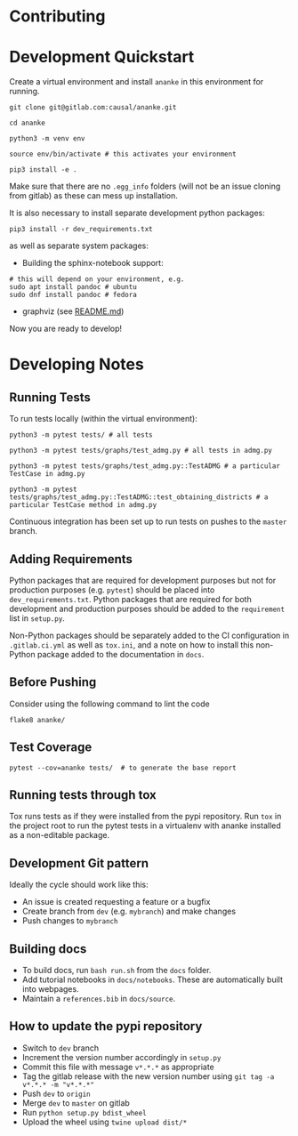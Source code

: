 # Contributing

# Development Quickstart


Create a virtual environment and install `ananke` in this environment for running.
```{bash}
git clone git@gitlab.com:causal/ananke.git

cd ananke

python3 -m venv env

source env/bin/activate # this activates your environment

pip3 install -e .
```

Make sure that there are no `.egg_info` folders (will not be an issue cloning from gitlab) as these can mess up installation.

It is also necessary to install separate development python packages:
```{bash}
pip3 install -r dev_requirements.txt
```

as well as separate system packages: 

- Building the sphinx-notebook support:
```{bash}
# this will depend on your environment, e.g.
sudo apt install pandoc # ubuntu
sudo dnf install pandoc # fedora
```

- graphviz (see [README.md](README.md))


Now you are ready to develop!


# Developing Notes 
## Running Tests
To run tests locally (within the virtual environment):
```{bash}
python3 -m pytest tests/ # all tests

python3 -m pytest tests/graphs/test_admg.py # all tests in admg.py

python3 -m pytest tests/graphs/test_admg.py::TestADMG # a particular TestCase in admg.py

python3 -m pytest tests/graphs/test_admg.py::TestADMG::test_obtaining_districts # a particular TestCase method in admg.py
```

Continuous integration has been set up to run tests on pushes to the `master` branch.

## Adding Requirements

Python packages that are required for development purposes but not for production purposes (e.g. `pytest`) should be placed into `dev_requirements.txt`. Python packages that are required for both development and production purposes should be added to the `requirement` list in `setup.py`.

Non-Python packages should be separately added to the CI configuration in `.gitlab.ci.yml` as well as `tox.ini`, and a note on how to install this non-Python package added to the documentation in `docs`.

## Before Pushing 
Consider using the following command to lint the code

`flake8 ananke/`


## Test Coverage

```{bash}
pytest --cov=ananke tests/  # to generate the base report

```

## Running tests through tox
Tox runs tests as if they were installed from the pypi repository. Run `tox` in the project root to run the pytest tests in a virtualenv with ananke installed as a non-editable package.

## Development Git pattern

Ideally the cycle should work like this:

* An issue is created requesting a feature or a bugfix
* Create branch from `dev` (e.g. `mybranch`) and make changes
* Push changes to `mybranch`
## Building docs

* To build docs, run `bash run.sh` from the `docs` folder.
* Add tutorial notebooks in `docs/notebooks`. These are automatically built into webpages.
* Maintain a `references.bib` in `docs/source`. 

## How to update the pypi repository
* Switch to `dev` branch
* Increment the version number accordingly in `setup.py`
* Commit this file with message `v*.*.*` as appropriate
* Tag the gitlab release with the new version number using `git tag -a v*.*.* -m "v*.*.*"`
* Push `dev` to `origin`
* Merge `dev` to `master` on gitlab
* Run `python setup.py bdist_wheel`
* Upload the wheel using `twine upload dist/*`

